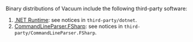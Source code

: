 <!--
SPDX-FileCopyrightText: 2024 Vacuum contributors <https://github.com/ForNeVeR/Vacuum>

SPDX-License-Identifier: MIT
-->

Binary distributions of Vacuum include the following third-party software:

1. [.NET Runtime][dotnet/runtime]: see notices in `third-party/dotnet`.
2. [CommandLineParser.FSharp][commandlineparser.fsharp]: see notices in `third-party/CommandLineParser.FSharp`.

[dotnet/runtime]: https://github.com/dotnet/runtime/
[commandlineparser.fsharp]: https://github.com/commandlineparser/commandline
